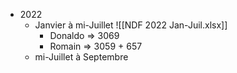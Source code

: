 - 2022
	- Janvier à mi-Juillet ![[NDF 2022 Jan-Juil.xlsx]]
		- Donaldo => 3069
		- Romain => 3059 + 657
	- mi-Juillet à Septembre